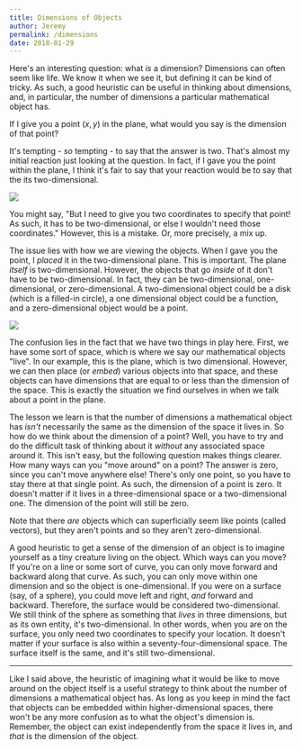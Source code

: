 ```yaml
---
title: Dimensions of Objects
author: Jeremy
permalink: /dimensions
date: 2018-01-29
---
```


Here's an interesting question: what *is* a dimension? Dimensions can often seem like life. We know it when we see it, but defining it can be kind of tricky. As such, a good heuristic can be useful in thinking about dimensions, and, in particular, the number of dimensions a particular mathematical object has.

If I give you a point $(x,y)$ in the plane, what would you say is the dimension of that point?

It's tempting - *so* tempting - to say that the answer is two. That's almost my initial reaction just looking at the question. In fact, if I gave you the point within the plane, I think it's fair to say that your reaction would be to say that the its two-dimensional.

![](/images/pointInPlane.png)

You might say, "But I need to give you two coordinates to specify that point! As such, it has to be two-dimensional, or else I wouldn't need those coordinates." However, this is a mistake. Or, more precisely, a mix up.

The issue lies with how we are viewing the objects. When I gave you the point, I *placed* it in the two-dimensional plane. This is important. The plane *itself* is two-dimensional. However, the objects that go *inside* of it don't have to be two-dimensional. In fact, they can be two-dimensional, one-dimensional, or zero-dimensional. A two-dimensional object could be a disk (which is a filled-in circle), a one dimensional object could be a function, and a zero-dimensional object would be a point.

![](/images/objectsInPlane.png)

The confusion lies in the fact that we have two things in play here. First, we have some sort of space, which is where we say our mathematical objects "live". In our example, this is the plane, which is two dimensional. However, we can then place (or *embed*) various objects into that space, and these objects can have dimensions that are equal to or less than the dimension of the space. This is exactly the situation we find ourselves in when we talk about a point in the plane.

The lesson we learn is that the number of dimensions a mathematical object has *isn't* necessarily the same as the dimension of the space it lives in. So how do we think about the dimension of a point? Well, you have to try and do the difficult task of thinking about it *without* any associated space around it. This isn't easy, but the following question makes things clearer. How many ways can you "move around" on a point? The answer is zero, since you can't move anywhere else! There's only one point, so you have to stay there at that single point. As such, the dimension of a point is zero. It doesn't matter if it lives in a three-dimensional space or a two-dimensional one. The dimension of the point will still be zero.

Note that there *are* objects which can superficially seem like points (called vectors), but they aren't points and so they aren't zero-dimensional.

A good heuristic to get a sense of the dimension of an object is to imagine yourself as a tiny creature living on the object. Which ways can you move? If you're on a line or some sort of curve, you can only move forward and backward along that curve. As such, you can only move within one dimension and so the object is one-dimensional. If you were on a surface (say, of a sphere), you could move left and right, *and* forward and backward. Therefore, the surface would be considered two-dimensional. We still think of the sphere as something that *lives* in three dimensions, but as its own entity, it's two-dimensional. In other words, when you are on the surface, you only need two coordinates to specify your location. It doesn't matter if your surface is also within a seventy-four-dimensional space. The surface itself is the same, and it's still two-dimensional.

---

Like I said above, the heuristic of imagining what it would be like to move around on the object itself is a useful strategy to think about the number of dimensions a mathematical object has. As long as you keep in mind the fact that objects can be embedded within higher-dimensional spaces, there won't be any more confusion as to what the object's dimension is. Remember, the object can exist independently from the space it lives in, and *that* is the dimension of the object.
